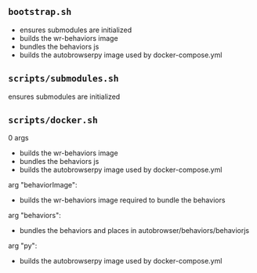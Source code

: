 ## `bootstrap.sh`
- ensures submodules are initialized
- builds the wr-behaviors image
- bundles the behaviors js
- builds the autobrowserpy image used by docker-compose.yml

## `scripts/submodules.sh`
ensures submodules are initialized

## `scripts/docker.sh`
0 args 
- builds the wr-behaviors image
- bundles the behaviors js
- builds the autobrowserpy image used by docker-compose.yml

arg "behaviorImage":
- builds the wr-behaviors image required to bundle the behaviors

arg "behaviors":
- bundles the behaviors and places in autobrowser/behaviors/behaviorjs

arg "py":
- builds the autobrowserpy image used by docker-compose.yml


